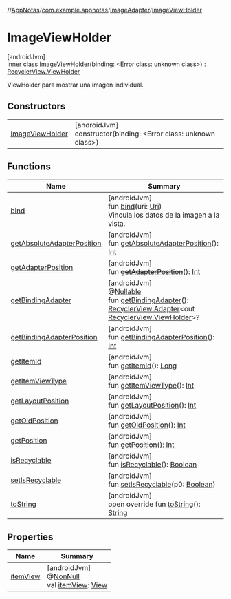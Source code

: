 //[AppNotas](../../../../index.md)/[com.example.appnotas](../../index.md)/[ImageAdapter](../index.md)/[ImageViewHolder](index.md)

# ImageViewHolder

[androidJvm]\
inner class [ImageViewHolder](index.md)(binding: &lt;Error class: unknown class&gt;) : [RecyclerView.ViewHolder](https://developer.android.com/reference/kotlin/androidx/recyclerview/widget/RecyclerView.ViewHolder.html)

ViewHolder para mostrar una imagen individual.

## Constructors

| | |
|---|---|
| [ImageViewHolder](-image-view-holder.md) | [androidJvm]<br>constructor(binding: &lt;Error class: unknown class&gt;) |

## Functions

| Name | Summary |
|---|---|
| [bind](bind.md) | [androidJvm]<br>fun [bind](bind.md)(uri: [Uri](https://developer.android.com/reference/kotlin/android/net/Uri.html))<br>Vincula los datos de la imagen a la vista. |
| [getAbsoluteAdapterPosition](../../-trash-adapter/-trash-view-holder/index.md#358648312%2FFunctions%2F310006415) | [androidJvm]<br>fun [getAbsoluteAdapterPosition](../../-trash-adapter/-trash-view-holder/index.md#358648312%2FFunctions%2F310006415)(): [Int](https://kotlinlang.org/api/latest/jvm/stdlib/kotlin-stdlib/kotlin/-int/index.html) |
| [getAdapterPosition](../../-trash-adapter/-trash-view-holder/index.md#644519777%2FFunctions%2F310006415) | [androidJvm]<br>fun [~~getAdapterPosition~~](../../-trash-adapter/-trash-view-holder/index.md#644519777%2FFunctions%2F310006415)(): [Int](https://kotlinlang.org/api/latest/jvm/stdlib/kotlin-stdlib/kotlin/-int/index.html) |
| [getBindingAdapter](../../-trash-adapter/-trash-view-holder/index.md#-646392777%2FFunctions%2F310006415) | [androidJvm]<br>@[Nullable](https://developer.android.com/reference/kotlin/androidx/annotation/Nullable.html)<br>fun [getBindingAdapter](../../-trash-adapter/-trash-view-holder/index.md#-646392777%2FFunctions%2F310006415)(): [RecyclerView.Adapter](https://developer.android.com/reference/kotlin/androidx/recyclerview/widget/RecyclerView.Adapter.html)&lt;out [RecyclerView.ViewHolder](https://developer.android.com/reference/kotlin/androidx/recyclerview/widget/RecyclerView.ViewHolder.html)&gt;? |
| [getBindingAdapterPosition](../../-trash-adapter/-trash-view-holder/index.md#1427640590%2FFunctions%2F310006415) | [androidJvm]<br>fun [getBindingAdapterPosition](../../-trash-adapter/-trash-view-holder/index.md#1427640590%2FFunctions%2F310006415)(): [Int](https://kotlinlang.org/api/latest/jvm/stdlib/kotlin-stdlib/kotlin/-int/index.html) |
| [getItemId](../../-trash-adapter/-trash-view-holder/index.md#1378485811%2FFunctions%2F310006415) | [androidJvm]<br>fun [getItemId](../../-trash-adapter/-trash-view-holder/index.md#1378485811%2FFunctions%2F310006415)(): [Long](https://kotlinlang.org/api/latest/jvm/stdlib/kotlin-stdlib/kotlin/-long/index.html) |
| [getItemViewType](../../-trash-adapter/-trash-view-holder/index.md#-1649344625%2FFunctions%2F310006415) | [androidJvm]<br>fun [getItemViewType](../../-trash-adapter/-trash-view-holder/index.md#-1649344625%2FFunctions%2F310006415)(): [Int](https://kotlinlang.org/api/latest/jvm/stdlib/kotlin-stdlib/kotlin/-int/index.html) |
| [getLayoutPosition](../../-trash-adapter/-trash-view-holder/index.md#-1407255826%2FFunctions%2F310006415) | [androidJvm]<br>fun [getLayoutPosition](../../-trash-adapter/-trash-view-holder/index.md#-1407255826%2FFunctions%2F310006415)(): [Int](https://kotlinlang.org/api/latest/jvm/stdlib/kotlin-stdlib/kotlin/-int/index.html) |
| [getOldPosition](../../-trash-adapter/-trash-view-holder/index.md#-1203059319%2FFunctions%2F310006415) | [androidJvm]<br>fun [getOldPosition](../../-trash-adapter/-trash-view-holder/index.md#-1203059319%2FFunctions%2F310006415)(): [Int](https://kotlinlang.org/api/latest/jvm/stdlib/kotlin-stdlib/kotlin/-int/index.html) |
| [getPosition](../../-trash-adapter/-trash-view-holder/index.md#-1155470344%2FFunctions%2F310006415) | [androidJvm]<br>fun [~~getPosition~~](../../-trash-adapter/-trash-view-holder/index.md#-1155470344%2FFunctions%2F310006415)(): [Int](https://kotlinlang.org/api/latest/jvm/stdlib/kotlin-stdlib/kotlin/-int/index.html) |
| [isRecyclable](../../-trash-adapter/-trash-view-holder/index.md#-1703443315%2FFunctions%2F310006415) | [androidJvm]<br>fun [isRecyclable](../../-trash-adapter/-trash-view-holder/index.md#-1703443315%2FFunctions%2F310006415)(): [Boolean](https://kotlinlang.org/api/latest/jvm/stdlib/kotlin-stdlib/kotlin/-boolean/index.html) |
| [setIsRecyclable](../../-trash-adapter/-trash-view-holder/index.md#-1860912636%2FFunctions%2F310006415) | [androidJvm]<br>fun [setIsRecyclable](../../-trash-adapter/-trash-view-holder/index.md#-1860912636%2FFunctions%2F310006415)(p0: [Boolean](https://kotlinlang.org/api/latest/jvm/stdlib/kotlin-stdlib/kotlin/-boolean/index.html)) |
| [toString](../../-trash-adapter/-trash-view-holder/index.md#-1200015593%2FFunctions%2F310006415) | [androidJvm]<br>open override fun [toString](../../-trash-adapter/-trash-view-holder/index.md#-1200015593%2FFunctions%2F310006415)(): [String](https://kotlinlang.org/api/latest/jvm/stdlib/kotlin-stdlib/kotlin/-string/index.html) |

## Properties

| Name | Summary |
|---|---|
| [itemView](../../-trash-adapter/-trash-view-holder/index.md#29975211%2FProperties%2F310006415) | [androidJvm]<br>@[NonNull](https://developer.android.com/reference/kotlin/androidx/annotation/NonNull.html)<br>val [itemView](../../-trash-adapter/-trash-view-holder/index.md#29975211%2FProperties%2F310006415): [View](https://developer.android.com/reference/kotlin/android/view/View.html) |

